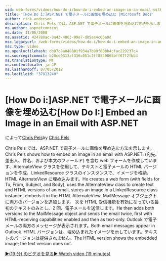 ```yaml
---
uid: web-forms/videos/how-do-i/how-do-i-embed-an-image-in-an-email-with-aspnet
title: '[How Do i:]ASP.NET で電子メールに画像を埋め込む |Microsoft Docs'
author: rick-anderson
description: Chris Pels では、ASP.NET で電子メールに画像を埋め込む方法を示します。 彼は (宛先、差出人、件名、および本文のフィールド) を含む web フォームを作成します。、AlternateView を使用しています.
ms.author: aspnetcontent
ms.date: 11/06/2008
ms.assetid: 424788ac-0a43-4063-99e7-db5aa4c66a9d
msc.legacyurl: /web-forms/videos/how-do-i/how-do-i-embed-an-image-in-an-email-with-aspnet
msc.type: video
ms.openlocfilehash: db07c8a048801f934a7b90f808b4cfac229237c4
ms.sourcegitcommit: b28cd0313af316c051c2ff8549865bff67f2fbb4
ms.translationtype: MT
ms.contentlocale: ja-JP
ms.lasthandoff: 07/05/2018
ms.locfileid: "37813240"
---
```

<a name="how-do-i-embed-an-image-in-an-email-with-aspnet"></a><span data-ttu-id="ab3f2-104">[How Do i:]ASP.NET で電子メールに画像を埋め込む</span><span class="sxs-lookup"><span data-stu-id="ab3f2-104">[How Do I:] Embed an Image in an Email with ASP.NET</span></span>
====================
<span data-ttu-id="ab3f2-105">によって[Chris Pels](https://twitter.com/chrispels)</span><span class="sxs-lookup"><span data-stu-id="ab3f2-105">by [Chris Pels](https://twitter.com/chrispels)</span></span>

<span data-ttu-id="ab3f2-106">Chris Pels では、ASP.NET で電子メールに画像を埋め込む方法を示します。</span><span class="sxs-lookup"><span data-stu-id="ab3f2-106">Chris Pels shows how to embed an image in an email with ASP.NET.</span></span> <span data-ttu-id="ab3f2-107">(宛先、差出人、件名、および本文のフィールド) を含む web フォームを作成しています、AlternateView クラスを使用して、テキストと電子メールの HTML バージョンを作成、LinkedResource クラスのインスタンスで、イメージを格納、HTML AlternateView に埋め込みます。</span><span class="sxs-lookup"><span data-stu-id="ab3f2-107">He creates a web form (with fields for To, From, Subject, and Body), uses the AlternateView class to create text and HTML versions of an email, stores an image in a LinkedResource class instance, embeds it in the HTML AlternateView.</span></span> <span data-ttu-id="ab3f2-108">MailMessage オブジェクトに両方のバージョンを追加します。 次を HTML 受信機能を有効になっている最初のテキストのみとし、2 回、電子メールを送信します。</span><span class="sxs-lookup"><span data-stu-id="ab3f2-108">He then adds both versions to the MailMessage object and sends the email twice, first with HTML-receiving capabilities enabled and then as text-only.</span></span> <span data-ttu-id="ab3f2-109">Outlook で電子メールの両方のメッセージが表示されます。</span><span class="sxs-lookup"><span data-stu-id="ab3f2-109">Both email messages appear in Outlook.</span></span> <span data-ttu-id="ab3f2-110">HTML バージョンは、埋め込まれたイメージを示しています。テキストのバージョンは提供されません。</span><span class="sxs-lookup"><span data-stu-id="ab3f2-110">The HTML version shows the embedded image; the text version does not.</span></span>

[<span data-ttu-id="ab3f2-111">&#9654;(19 分) のビデオを見る</span><span class="sxs-lookup"><span data-stu-id="ab3f2-111">&#9654; Watch video (19 minutes)</span></span>](https://channel9.msdn.com/Blogs/ASP-NET-Site-Videos/how-do-i-embed-an-image-in-an-email-with-aspnet)
